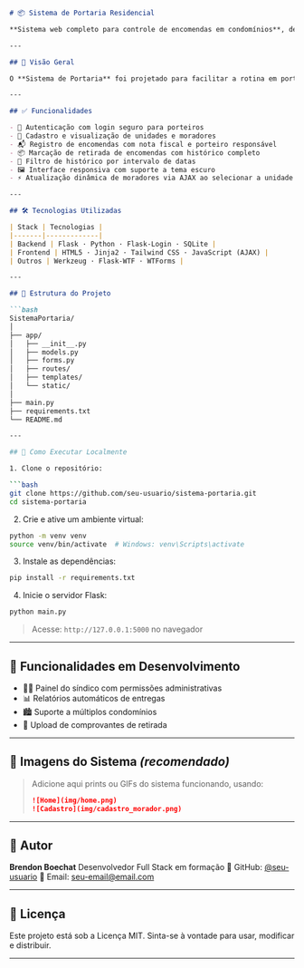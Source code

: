

```markdown
# 📦 Sistema de Portaria Residencial

**Sistema web completo para controle de encomendas em condomínios**, desenvolvido com foco em usabilidade, organização e eficiência. Ideal para porteiros registrarem o recebimento e a entrega de encomendas com rapidez e segurança.

---

## 🧩 Visão Geral

O **Sistema de Portaria** foi projetado para facilitar a rotina em portarias de condomínios residenciais. Com uma interface simples e moderna, permite o registro detalhado de moradores, unidades e encomendas, garantindo rastreabilidade e histórico de todas as movimentações.

---

## ✅ Funcionalidades

- 🔐 Autenticação com login seguro para porteiros
- 🏢 Cadastro e visualização de unidades e moradores
- 📬 Registro de encomendas com nota fiscal e porteiro responsável
- 📦 Marcação de retirada de encomendas com histórico completo
- 📅 Filtro de histórico por intervalo de datas
- 🖼️ Interface responsiva com suporte a tema escuro
- ⚡ Atualização dinâmica de moradores via AJAX ao selecionar a unidade

---

## 🛠️ Tecnologias Utilizadas

| Stack | Tecnologias |
|-------|-------------|
| Backend | Flask · Python · Flask-Login · SQLite |
| Frontend | HTML5 · Jinja2 · Tailwind CSS · JavaScript (AJAX) |
| Outros | Werkzeug · Flask-WTF · WTForms |

---

## 📁 Estrutura do Projeto

```bash
SistemaPortaria/
│
├── app/
│   ├── __init__.py
│   ├── models.py
│   ├── forms.py
│   ├── routes/
│   ├── templates/
│   └── static/
│
├── main.py
├── requirements.txt
└── README.md

---

## 🚀 Como Executar Localmente

1. Clone o repositório:

```bash
git clone https://github.com/seu-usuario/sistema-portaria.git
cd sistema-portaria
````

2. Crie e ative um ambiente virtual:

```bash
python -m venv venv
source venv/bin/activate  # Windows: venv\Scripts\activate
```

3. Instale as dependências:

```bash
pip install -r requirements.txt
```

4. Inicie o servidor Flask:

```bash
python main.py
```

> Acesse: `http://127.0.0.1:5000` no navegador

---

## 🧪 Funcionalidades em Desenvolvimento

* 👨‍💼 Painel do síndico com permissões administrativas
* 📊 Relatórios automáticos de entregas
* 🏙️ Suporte a múltiplos condomínios
* 🧾 Upload de comprovantes de retirada

---

## 📸 Imagens do Sistema *(recomendado)*

> Adicione aqui prints ou GIFs do sistema funcionando, usando:
>
> ```markdown
> ![Home](img/home.png)
> ![Cadastro](img/cadastro_morador.png)
> ```

---

## 👤 Autor

**Brendon Boechat**
Desenvolvedor Full Stack em formação
🔗 GitHub: [@seu-usuario](https://github.com/seu-usuario)
📧 Email: [seu-email@email.com](mailto:seu-email@email.com)

---

## 📝 Licença

Este projeto está sob a Licença MIT.
Sinta-se à vontade para usar, modificar e distribuir.

---


